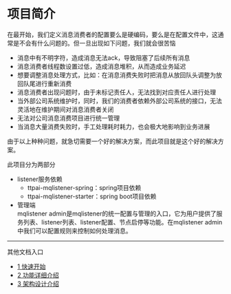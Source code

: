 # 项目简介
在最开始，我们定义消息消费者的配置要么是硬编码，要么是在配置文件中，这通常是不会有什么问题的。但一旦出现如下问题，我们就会很苦恼
- 消息中有不明字符，造成消息无法ack，导致阻塞了后续所有消息
- 消息消费者线程数设置过低，造成消息堆积，从而造成业务延迟
- 想要调整消息处理方式，比如：在消息消费失败时把消息从放回队头调整为放回队尾进行重新消费
- 消息消费者出现问题时，由于未标记责任人，无法找到对应责任人进行处理
- 当外部公司系统维护时，同时，我们的消费者依赖外部公司系统的接口，无法灵活地在维护期间对消息消费者关闭
- 无法对公司消息消费项目进行统一管理
- 当消息大量消费失败时，手工处理耗时耗力，也会极大地影响到业务进展

由于以上种种问题，就急切需要一个好的解决方案，而此项目就是这个好的解决方案。

此项目分为两部分
- listener服务依赖<br/>
  * ttpai-mqlistener-spring：spring项目依赖
  * ttpai-mqlistener-starter：spring boot项目依赖
- 管理端<br/>
  mqlistener admin是mqlistener的统一配置与管理的入口，它为用户提供了服务列表、listener列表、listener配置、节点启停等功能。在mqlistener admin中我们可以配置规则来控制如何处理消息。

---

其他文档入口
- [1 快速开始](./doc/1%20快速开始.md)
- [2 功能详细介绍](./doc/2%20功能详细介绍.md)
- [3 架构设计介绍](./doc/3%20架构设计介绍.md)